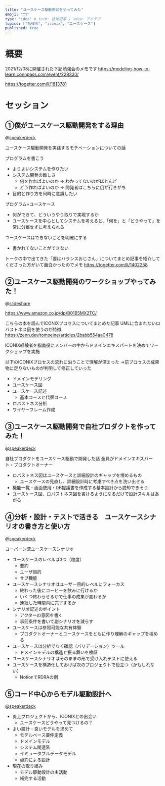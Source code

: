 ```yaml
---
title: "ユースケース駆動開発をやってみた"
emoji: "🗂"
type: "idea" # tech: 技術記事 / idea: アイデア
topics: ["勉強会", "iconix", "ユースケース"]
published: true
---
```

# 概要

2021/12/08に開催された下記勉強会のメモです
https://modeling-how-to-learn.connpass.com/event/229330/

https://togetter.com/li/1813781

# セッション

## ①僕がユースケース駆動開発をする理由

@[speakerdeck](c62282ab3d614b18946d8fa5be460767)

ユースケース駆動開発を実践するモチベーションについての話

プログラムを書こう
- よりよいシステムを作りたい
- システム開発の難しさ
  - 何を作ればよいのか -> わかってないのがほとんど
  - どう作ればよいのか -> 開発者はこちらに目が行きがち
- 目的と作り方を同時に意識したい

プログラム=ユースケース
- 何ができて、どういうやり取りで実現するか
- ユースケースを中心としてシステムを考えると、「何を」と「どうやって」を常に分離せずに考えられる

ユースケースはできないことを明確にする
- 書かれてないことができない

トークの中で出てきた「要はバランスおじさん」についてまとめ記事を紹介してくださった方がいて面白かったのでメモ
https://togetter.com/li/1402258

## ②ユースケース駆動開発のワークショップやってみた！

@[slideshare](iTMp3UxCSJpfks)

https://www.amazon.co.jp/dp/B01B5MX2TC/

こちらの本を読んでICONIXプロセスについてまとめた記事
UMLに含まれないロバストネス図を使うのが特徴
https://zenn.dev/tomoeine/articles/2babb554aa0478

ICONIX経験者を指南役にメンバーの中からドメインエキスパートを決めてワークショップを実施

以下のICONIXプロセスの流れに沿うことで理解が深まった
->前プロセスの成果物に足りないものが判明して修正していった

- ドメインモデリング
- ユースケース図
- ユースケース記述
  - 基本コースと代替コース
- ロバストネス分析
- ワイヤーフレーム作成

## ③ユースケース駆動開発で自社プロダクトを作ってみた！

@[speakerdeck](903009dacf7e4b688303d501c56b20e9)

自社ブロダクトをユースケース駆動で開発した話
全員がドメインエキスパート・プロダクトオーナー

- ロバストネス図はユースケースと詳細設計のギャップを埋めるもの
  - ユースケースの見直し、詳細設計時に考慮すべき点を洗い出せる
- 機能一覧・画面使用・DB提議書を作成する基本設計から脱却できそう
- ユースケース図、ロバストネス図を書けるようになるだけで設計スキルはあがる

## ④分析・設計・テストで活きる　ユースケースシナリオの書き方と使い方

@[speakerdeck](2a644285ec1d4cfeae1113e154046437)

コーバーン流ユースケースシナリオ
- ユースケースのレベルは3つ（粒度）
  - 要約
  - ユーザ目的
  - サブ機能
- ユースケースシナリオはユーザー目的レベルにフォーカス
  - 終わった後にコーヒーを飲みに行けるか
  - いくつ終わらせるかで仕事の成果が変わるか
  - 連続した時間内に完了するか
- シナリオ記述のポイント
  - アクターの意図を書く
  - 事前条件を書いて副シナリオを減らす
- ユースケースは参照可能な共有体験
  - プロダクトオーナーとユースケースをともに作り理解のギャップを埋める
- ユースケースは分析でなく確認（バリデーション）ツール
  - ドメインモデルの構造と振る舞いを検証
- ユースケースシナリオはそのままの形で受け入れテストに使える
- ユースケースを構造化しておけば次のプロジェクトで役立つ（かもしれない）
  - NotionでRDRAの例

## ⑤コード中心からモデル駆動設計へ

@[speakerdeck](5aab8db0859044d8b8fc76b080694edb)

- 炎上プロジェクトから、ICONIXとの出会い
  - ユースケースどうやって見つけるの？
- よい設計・良いモデルを求めて
  - モデルベース要件定義
  - ドメインモデル
  - システム関連系
  - イミュータブルデータモデル
  - 契約による設計
- 現在の取り組み
  - モデル駆動設計の主活動
  - 補完する活動
